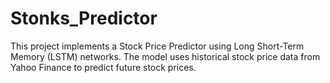 # Stonks_Predictor
This project implements a Stock Price Predictor using Long Short-Term Memory (LSTM) networks. The model uses historical stock price data from Yahoo Finance to predict future stock prices.
